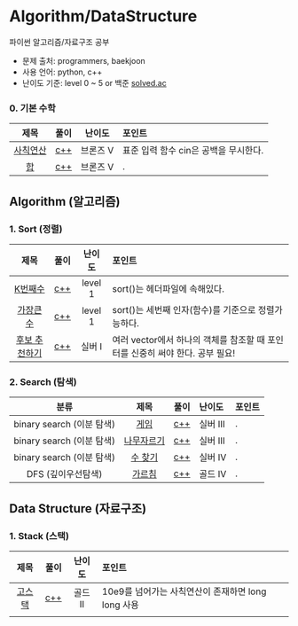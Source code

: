 # Algorithm/DataStructure

파이썬 알고리즘/자료구조 공부

- 문제 출처: programmers, baekjoon
- 사용 언어: python, c++
- 난이도 기준: level 0 ~ 5 or 백준 [solved.ac](https://solved.ac/)




### 0. 기본 수학

|                       제목                        |                   풀이                   |  난이도   | 포인트                                |
| :-----------------------------------------------: | :--------------------------------------: | :-------: | :------------------------------------ |
| [사칙연산](https://www.acmicpc.net/problem/10869) |     [c++](1_기본수학/1_사칙연산.cpp)     | 브론즈 V | 표준 입력 함수 cin은 공백을 무시한다. |
|    [합](https://www.acmicpc.net/problem/8393)     | [c++](./2_sort_정렬/2_sort_가장큰수.cpp) | 브론즈 V | .                                     |



## Algorithm (알고리즘)

### 1. Sort (정렬)

|                             제목                             |                  풀이                  | 난이도 | 포인트                                              |
| :----------------------------------------------------------: | :------------------------------------: | :----: | :-------------------------------------------------- |
| [K번째수](https://programmers.co.kr/learn/courses/30/lessons/42748?language=cpp) | [c++](2_sort_정렬/1_sort_k번째수.cpp)  |  level 1  | sort()는 <algorithm> 헤더파일에 속해있다.           |
| [가장큰수](https://programmers.co.kr/learn/courses/30/lessons/42746) | [c++](2_sort_정렬/2_sort_가장큰수.cpp) |  level 1  | sort()는 세번째 인자(함수)를 기준으로 정렬가능하다. |
| [후보 추천하기](https://www.acmicpc.net/problem/1713) | [c++](알고리즘/1_알고리즘_기초/후보추천하기.cpp) | 실버 I |여러 vector에서 하나의 객체를 참조할 때 포인터를 신중히 써야 한다. 공부 필요! |



### 2. Search (탐색)

|           분류            |                        제목                        |                    풀이                     | 난이도   | 포인트 |
| :-----------------------: | :------------------------------------------------: | :-----------------------------------------: | :------- | ------ |
| binary search (이분 탐색) |    [게임](https://www.acmicpc.net/problem/1072)    |    [c++](알고리즘/2_시간복잡도/게임.cpp)    | 실버 III | .      |
| binary search (이분 탐색) | [나무자르기](https://www.acmicpc.net/problem/2805) | [c++](알고리즘/2_시간복잡도/나무자르기.cpp) | 실버 III | .      |
| binary search (이분 탐색) | [수 찾기](https://www.acmicpc.net/problem/1920) | [c++](알고리즘/2_시간복잡도/수찾기.cpp) | 실버 IV | . |
| DFS (깊이우선탐색) | [가르침](https://www.acmicpc.net/problem/1062) | [c++](알고리즘/1_알고리즘_기초/가르침.cpp) | 골드 IV| . |



## Data Structure (자료구조)

### 1. Stack (스택)

|                      제목                      |                    풀이                    | 난이도  | 포인트                                             |
| :--------------------------------------------: | :----------------------------------------: | :-----: | :------------------------------------------------- |
| [고스택](https://www.acmicpc.net/problem/3425) | [c++](알고리즘/1_알고리즘_기초/고스택.cpp) | 골드 II | 10e9를 넘어가는 사칙연산이 존재하면 long long 사용 |
|                                                |                                            |         |                                                    |

